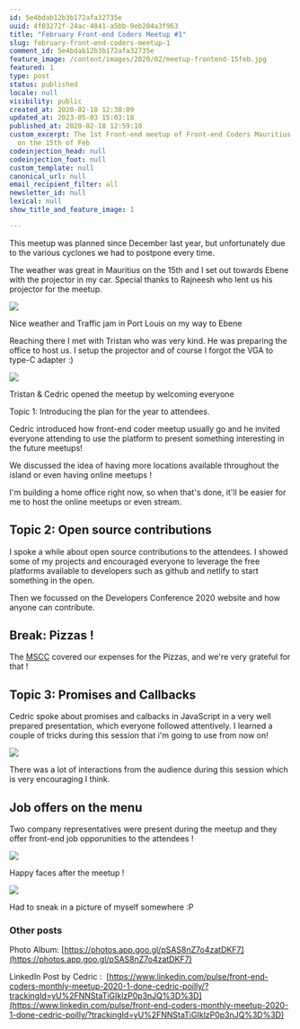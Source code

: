 ```yaml
---
id: 5e4bdab12b3b172afa32735e
uuid: 4f03272f-24ac-4841-a5bb-9eb204a3f963
title: "February Front-end Coders Meetup #1"
slug: february-front-end-coders-meetup-1
comment_id: 5e4bdab12b3b172afa32735e
feature_image: /content/images/2020/02/meetup-frontend-15feb.jpg
featured: 1
type: post
status: published
locale: null
visibility: public
created_at: 2020-02-18 12:38:09
updated_at: 2023-05-03 15:03:18
published_at: 2020-02-18 12:59:10
custom_excerpt: The 1st Front-end meetup of Front-end Coders Mauritius happened
  on the 15th of Feb
codeinjection_head: null
codeinjection_foot: null
custom_template: null
canonical_url: null
email_recipient_filter: all
newsletter_id: null
lexical: null
show_title_and_feature_image: 1

---
```


This meetup was planned since December last year, but unfortunately due to the various cyclones we had to postpone every time.

The weather was great in Mauritius on the 15th and I set out towards Ebene with the projector in my car. Special thanks to Rajneesh who lent us his projector for the meetup.

![](/content/images/2020/02/photo_2020-02-18-16.55.48.jpg)

Nice weather and Traffic jam in Port Louis on my way to Ebene

Reaching there I met with Tristan who was very kind. He was preparing the office to host us. I setup the projector and of course I forgot the VGA to type-C adapter :)

![](/content/images/2020/02/photo_2020-02-18-16.55.51.jpg)

Tristan & Cedric opened the meetup by welcoming everyone

Topic 1: Introducing the plan for the year to attendees.

Cedric introduced how front-end coder meetup usually go and he invited everyone attending to use the platform to present something interesting in the future meetups!

We discussed the idea of having more locations available throughout the island or even having online meetups !

I'm building a home office right now, so when that's done, it'll be easier for me to host the online meetups or even stream.

## Topic 2: Open source contributions

I spoke a while about open source contributions to the attendees. I showed some of my projects and encouraged everyone to leverage the free platforms available to developers such as github and netlify to start something in the open.

Then we focussed on the Developers Conference 2020 website and how anyone can contribute.

## Break: Pizzas !

The [MSCC](https://twitter.com/MSCraftsman) covered our expenses for the Pizzas, and we're very grateful for that !

## Topic 3: Promises and Callbacks

Cedric spoke about promises and calbacks in JavaScript in a very well prepared presentation, which everyone followed attentively. I learned a couple of tricks during this session that i'm going to use from now on!

![](/content/images/2020/02/photo_2020-02-18-16.55.56.jpg)

There was a lot of interactions from the audience during this session which is very encouraging I think.

## Job offers on the menu

Two company representatives were present during the meetup and they offer front-end job opporunities to the attendees !

![](/content/images/2020/02/photo_2020-02-18-16.56.00.jpg)

Happy faces after the meetup !

![](/content/images/2020/02/photo_2020-02-18-16.56.05.jpg)

Had to sneak in a picture of myself somewhere :P 

### Other posts

Photo Album: [https://photos.app.goo.gl/pSAS8nZ7o4zatDKF7](https://photos.app.goo.gl/pSAS8nZ7o4zatDKF7)

LinkedIn Post by Cedric :  [https://www.linkedin.com/pulse/front-end-coders-monthly-meetup-2020-1-done-cedric-poilly/?trackingId=yU%2FNNStaTiGIklzP0p3nJQ%3D%3D](https://www.linkedin.com/pulse/front-end-coders-monthly-meetup-2020-1-done-cedric-poilly/?trackingId=yU%2FNNStaTiGIklzP0p3nJQ%3D%3D)